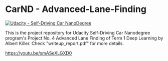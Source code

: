 # CarND - Advanced-Lane-Finding

[![Udacity - Self-Driving Car NanoDegree](https://s3.amazonaws.com/udacity-sdc/github/shield-carnd.svg)](http://www.udacity.com/drive)

This is the project repository for Udacity Self-Driving Car Nanodegree program's Project No. 4 Advanced Lane Finding of Term 1 Deep Learning by Albert Killer. Check "writeup_report.pdf" for more details.

https://youtu.be/smASeXLGXD0
